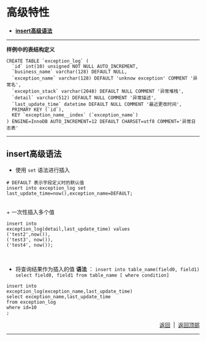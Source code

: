 # <a name="top">高级特性</a>

+ <a href="#insert">**insert高级语法**</a>




----
<a name="table_define">**样例中的表结构定义**</a>
```mysql
CREATE TABLE `exception_log` (
  `id` int(10) unsigned NOT NULL AUTO_INCREMENT,
  `business_name` varchar(128) DEFAULT NULL,
  `exception_name` varchar(128) DEFAULT 'unknow exception' COMMENT '异常名',
  `exception_stack` varchar(2048) DEFAULT NULL COMMENT '异常堆栈',
  `detail` varchar(512) DEFAULT NULL COMMENT '异常描述',
  `last_update_time` datetime DEFAULT NULL COMMENT '最近更改时间',
  PRIMARY KEY (`id`),
  KEY `exception_name__index` (`exception_name`)
) ENGINE=InnoDB AUTO_INCREMENT=12 DEFAULT CHARSET=utf8 COMMENT='异常日志表'
```

------
## <a name="insert">insert高级语法</a>
+ 使用 `set` 语法进行插入
```mysql
# DEFAULT 表示字段定义时的默认值
insert into exception_log set last_update_time=now(),exception_name=DEFAULT;
```
<br/>
+ 一次性插入多个值

```mysql
insert into 
exception_log(detail,last_update_time) values
('test2',now()),
('test3', now()),
('test4', now());
```

<br/>

+ 将查询结果作为插入的值
**语法** ： `insert into table_name(field0, field1) select field0, field1 from table_name [ where condition]`

```mysql
insert into 
exception_log(exception_name,last_update_time) 
select exception_name,last_update_time  
from exception_log 
where id=10
;
```


<p align="right"><a href="#insert">返回</a>&nbsp&nbsp|&nbsp&nbsp<a href="#top">返回顶部</a></p>

----
